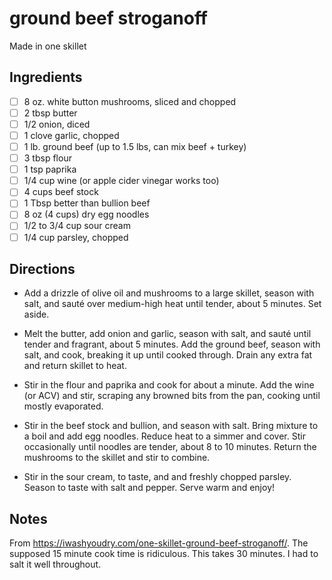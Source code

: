 # ground beef stroganoff

Made in one skillet

## Ingredients

* [ ] 8 oz. white button mushrooms, sliced and chopped
* [ ] 2 tbsp butter
* [ ] 1/2 onion, diced
* [ ] 1 clove garlic, chopped
* [ ] 1 lb. ground beef (up to 1.5 lbs, can mix beef + turkey)
* [ ] 3 tbsp flour
* [ ] 1 tsp paprika
* [ ] 1/4 cup wine (or apple cider vinegar works too)
* [ ] 4 cups beef stock
* [ ] 1 Tbsp better than bullion beef
* [ ] 8 oz (4 cups) dry egg noodles
* [ ] 1/2 to 3/4 cup sour cream
* [ ] 1/4 cup parsley, chopped

## Directions

* Add a drizzle of olive oil and mushrooms to a large skillet, season with salt, and sauté over medium-high heat until tender, about 5 minutes. Set aside.

* Melt the butter, add onion and garlic, season with salt, and sauté until tender and fragrant, about 5 minutes. Add the ground beef, season with salt, and cook, breaking it up until cooked through. Drain any extra fat and return skillet to heat.

* Stir in the flour and paprika and cook for about a minute. Add the wine (or ACV) and stir, scraping any browned bits from the pan, cooking until mostly evaporated.

* Stir in the beef stock and bullion, and season with salt. Bring mixture to a boil and add egg noodles. Reduce heat to a simmer and cover. Stir occasionally until noodles are tender, about 8 to 10 minutes. Return the mushrooms to the skillet and stir to combine.

* Stir in the sour cream, to taste, and and freshly chopped parsley. Season to taste with salt and pepper. Serve warm and enjoy!

## Notes

From https://iwashyoudry.com/one-skillet-ground-beef-stroganoff/. The supposed 15 minute cook time is ridiculous. This takes 30 minutes. I had to salt it well throughout.
